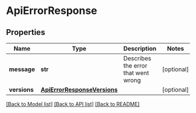 # ApiErrorResponse

## Properties
Name | Type | Description | Notes
------------ | ------------- | ------------- | -------------
**message** | **str** | Describes the error that went wrong | [optional] 
**versions** | [**ApiErrorResponseVersions**](ApiErrorResponseVersions.md) |  | [optional] 

[[Back to Model list]](../README.md#documentation-for-models) [[Back to API list]](../README.md#documentation-for-api-endpoints) [[Back to README]](../README.md)


